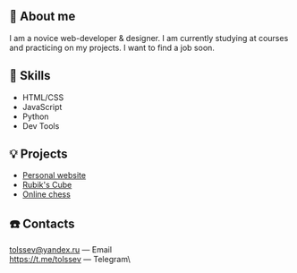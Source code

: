 👋 About me
---
I am a novice web-developer & designer. I am currently studying at courses and practicing on my projects. I want to find a job soon.

💪 Skills
---
- HTML/CSS
- JavaScript
- Python
- Dev Tools

💡 Projects
---
- [Personal website](https://tolssev.github.io/ "tolssev.github.io")
- [Rubik's Cube]()
- [Online chess]()

☎️ Contacts
---
<tolssev@yandex.ru> — Email\
<https://t.me/tolssev> — Telegram\
